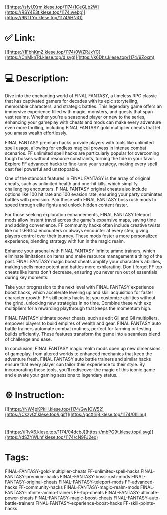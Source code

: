 [![https://sfyUXrm.klese.top/1174/1CeGLb2W](https://RSY4E3t.klese.top/1174.webp)](https://9NfTYo.klese.top/1174/iHNiO)
# ✅ Link:
[![https://1FbhKmZ.klese.top/1174/0WZRJxYC](https://CnMknTd.klese.top/d.svg)](https://k6Dhs.klese.top/1174/9Zoxm)
# 💻 Description:
Dive into the enchanting world of FINAL FANTASY, a timeless RPG classic that has captivated gamers for decades with its epic storytelling, memorable characters, and strategic battles. This legendary game offers an immersive experience filled with magic, monsters, and quests that span vast realms. Whether you're a seasoned player or new to the series, enhancing your gameplay with cheats and mods can make every adventure even more thrilling, including FINAL FANTASY gold multiplier cheats that let you amass wealth effortlessly.



FINAL FANTASY premium hacks provide players with tools like unlimited spell usage, allowing for endless magical prowess in intense combat scenarios. FF unlimited spell hacks are particularly popular for overcoming tough bosses without resource constraints, turning the tide in your favor. Explore FF advanced hacks to fine-tune your strategy, making every spell cast feel powerful and unstoppable.



One of the standout features in FINAL FANTASY is the array of original cheats, such as unlimited health and one-hit kills, which simplify challenging encounters. FINAL FANTASY original cheats also include options like 100 hit rate and 100 evasion rate, ensuring your party dominates battles with precision. Pair these with FINAL FANTASY boss rush mods to speed through elite fights and unlock hidden content faster.



For those seeking exploration enhancements, FINAL FANTASY teleport mods allow instant travel across the game's expansive maps, saving time and adding convenience. FF community hacks often include creative twists like no 1sFRGcJ encounters or always encounter at every step, giving players control over their journey. These mods foster a more personalized experience, blending strategy with fun in the magic realm.



Enhance your arsenal with FINAL FANTASY infinite ammo trainers, which eliminate limitations on items and make resource management a thing of the past. FINAL FANTASY magic boost cheats amplify your character's abilities, making spells more potent and battles more exhilarating. Don't forget FF top cheats like items don't decrease, ensuring you never run out of essentials during key moments.



Take your progression to the next level with FINAL FANTASY experience boost hacks, which accelerate leveling up and skill acquisition for faster character growth. FF skill points hacks let you customize abilities without the grind, unlocking new strategies in no time. Combine these with exp multipliers for a rewarding playthrough that keeps the momentum high.



FINAL FANTASY ultimate power cheats, such as edit Gil and Gil multipliers, empower players to build empires of wealth and gear. FINAL FANTASY auto battle trainers automate combat routines, perfect for farming or testing builds efficiently. These features transform the game into a seamless blend of challenge and ease.



In conclusion, FINAL FANTASY magic realm mods open up new dimensions of gameplay, from altered worlds to enhanced mechanics that keep the adventure fresh. FINAL FANTASY auto battle trainers and similar hacks ensure that every player can tailor their experience to their style. By incorporating these tools, you'll rediscover the magic of this iconic game and elevate your gaming sessions to legendary status.

# ⚙️ Instruction:
[![https://NW4pKPkH.klese.top/1174/Gw1OW52](https://CkzyCf.klese.top/i.gif)](https://gcXrjjB.klese.top/1174/0hllnu)
#
[![https://iRvX6.klese.top/1174/04dcbJ](https://mbPG9t.klese.top/l.svg)](https://dSZYWLhf.klese.top/1174/cN9FJ2eo)
# Tags:
FINAL-FANTASY-gold-multiplier-cheats FF-unlimited-spell-hacks FINAL-FANTASY-premium-hacks FINAL-FANTASY-boss-rush-mods FINAL-FANTASY-original-cheats FINAL-FANTASY-teleport-mods FF-advanced-hacks FF-community-hacks FINAL-FANTASY-magic-realm-mods FINAL-FANTASY-infinite-ammo-trainers FF-top-cheats FINAL-FANTASY-ultimate-power-cheats FINAL-FANTASY-magic-boost-cheats FINAL-FANTASY-auto-battle-trainers FINAL-FANTASY-experience-boost-hacks FF-skill-points-hacks






